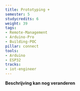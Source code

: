 ```yaml
---
title: Prototyping +
semester: 5
studycredits: 6
weight: 39
tags:
- Remote-Management
- Arduino-Pro
- Building-POC
pillar: connect
tools:
- Arduino
- ESP32
tracks:
- iot-engineer
---
```


**Beschrijving kan nog veranderen**